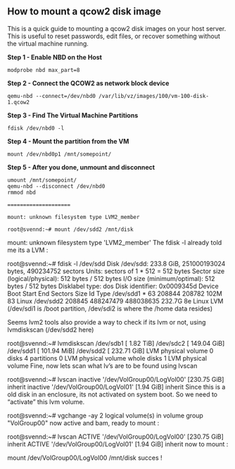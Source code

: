 
How to mount a qcow2 disk image
-------------------------------

This is a quick guide to mounting a qcow2 disk images on your host server. This is useful to reset passwords,
edit files, or recover something without the virtual machine running.

**Step 1 - Enable NBD on the Host**
    
    modprobe nbd max_part=8

**Step 2 - Connect the QCOW2 as network block device**

    qemu-nbd --connect=/dev/nbd0 /var/lib/vz/images/100/vm-100-disk-1.qcow2

**Step 3 - Find The Virtual Machine Partitions**

    fdisk /dev/nbd0 -l

**Step 4 - Mount the partition from the VM**

    mount /dev/nbd0p1 /mnt/somepoint/

**Step 5 - After you done, unmount and disconnect**

    umount /mnt/somepoint/
    qemu-nbd --disconnect /dev/nbd0
    rmmod nbd
    
    ====================
    
    mount: unknown filesystem type LVM2_member
    
    root@svennd:~# mount /dev/sdd2 /mnt/disk
mount: unknown filesystem type 'LVM2_member'
The fdisk -l already told me its a LVM :

root@svennd:~# fdisk -l /dev/sdd
Disk /dev/sdd: 233.8 GiB, 251000193024 bytes, 490234752 sectors
Units: sectors of 1 * 512 = 512 bytes
Sector size (logical/physical): 512 bytes / 512 bytes
I/O size (minimum/optimal): 512 bytes / 512 bytes
Disklabel type: dos
Disk identifier: 0x0009345d
Device     Boot  Start       End   Sectors   Size Id Type
/dev/sdd1  *        63    208844    208782   102M 83 Linux
/dev/sdd2       208845 488247479 488038635 232.7G 8e Linux LVM
 (/dev/sdi1 is /boot partition, /dev/sdi2 is where the /home data resides)

Seems lvm2 tools also provide a way to check if its lvm or not, using lvmdiskscan (/dev/sdd2 here)

root@svennd:~# lvmdiskscan
  /dev/sdb1  [       1.82 TiB]
  /dev/sdc2  [     149.04 GiB]
  /dev/sdd1  [     101.94 MiB]
  /dev/sdd2  [     232.71 GiB] LVM physical volume
  0 disks
  4 partitions
  0 LVM physical volume whole disks
  1 LVM physical volume
Fine, now lets scan what lv’s are to be found using lvscan

root@svennd:~# lvscan
 inactive '/dev/VolGroup00/LogVol00' [230.75 GiB] inherit
 inactive '/dev/VolGroup00/LogVol01' [1.94 GiB] inherit
Since this is a old disk in an enclosure, its not activated on system boot. So we need to “activate” this lvm volume.

root@svennd:~# vgchange -ay
 2 logical volume(s) in volume group "VolGroup00" now active
and bam, ready to mount :

root@svennd:~# lvscan
  ACTIVE            '/dev/VolGroup00/LogVol00' [230.75 GiB] inherit
  ACTIVE            '/dev/VolGroup00/LogVol01' [1.94 GiB] inherit
now to mount :

mount /dev/VolGroup00/LogVol00 /mnt/disk
succes !
